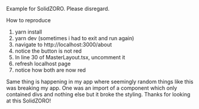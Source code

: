 Example for SolidZORO. Please disregard.

How to reproduce

1. yarn install
2. yarn dev (sometimes i had to exit and run again)
3. navigate to http://localhost:3000/about
4. notice the button is not red
5. In line 30 of MasterLayout.tsx, uncomment it
6. refresh localhost page
7. notice how both are now red

Same thing is happening in my app where seemingly random things like this was breaking my app. One was an import of a component which only contained divs and nothing else but it broke the styling. Thanks for looking at this SolidZORO!